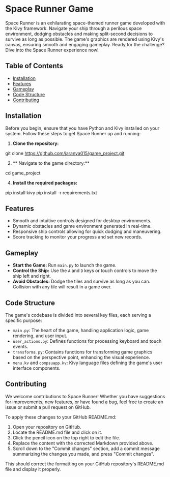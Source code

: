 # Space Runner Game
Space Runner is an exhilarating space-themed runner game developed with the Kivy framework. Navigate your ship through a perilous space environment, dodging obstacles and making split-second decisions to survive as long as possible. The game's graphics are rendered using Kivy's canvas, ensuring smooth and engaging gameplay. Ready for the challenge? Dive into the Space Runner experience now!

## Table of Contents

- [Installation](#installation)
- [Features](#features)
- [Gameplay](#gameplay)
- [Code Structure](#code-structure)
- [Contributing](#contributing)
  
## Installation
Before you begin, ensure that you have Python and Kivy installed on your system. Follow these steps to get Space Runner up and running:

1. **Clone the repository:**

git clone https://github.com/jaranya015/game_project.git

2. ** Navigate to the game directory:**
   
cd game_project

4. **Install the required packages:**
   
pip install kivy
pip install -r requirements.txt

## Features


- Smooth and intuitive controls designed for desktop environments.
- Dynamic obstacles and game environment generated in real-time.
- Responsive ship controls allowing for quick dodging and maneuvering.
- Score tracking to monitor your progress and set new records.

## Gameplay

- **Start the Game:** Run `main.py` to launch the game.
- **Control the Ship:** Use the `A` and `D` keys or touch controls to move the ship left and right.
- **Avoid Obstacles:** Dodge the tiles and survive as long as you can. Collision with any tile will result in a game over.

## Code Structure
The game's codebase is divided into several key files, each serving a specific purpose:

- `main.py`: The heart of the game, handling application logic, game rendering, and user input.
- `user_actions.py`: Defines functions for processing keyboard and touch events.
- `transforms.py`: Contains functions for transforming game graphics based on the perspective point, enhancing the visual experience.
- `menu.kv` and `compsuapp.kv`: Kivy language files defining the game's user interface components.
  
## Contributing
We welcome contributions to Space Runner! Whether you have suggestions for improvements, new features, or have found a bug, feel free to create an issue or submit a pull request on GitHub.

To apply these changes to your GitHub README.md:

1. Open your repository on GitHub.
2. Locate the README.md file and click on it.
3. Click the pencil icon on the top right to edit the file.
4. Replace the content with the corrected Markdown provided above.
5. Scroll down to the "Commit changes" section, add a commit message summarizing the changes you made, and press "Commit changes".
   
This should correct the formatting on your GitHub repository's README.md file and display it properly.
